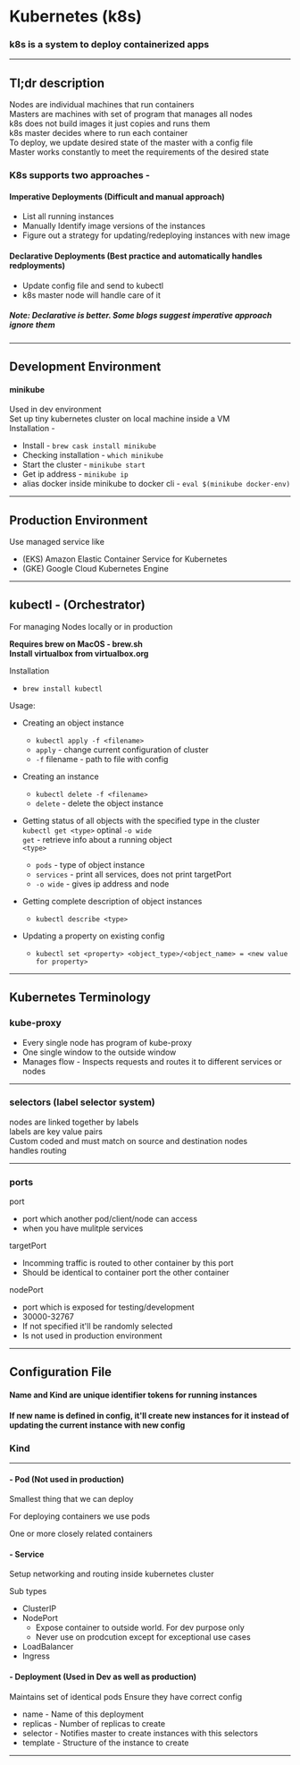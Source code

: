 # Kubernetes (k8s)

### k8s is a system to deploy containerized apps
---
## Tl;dr description
Nodes are individual machines that run containers  
Masters are machines with set of program that manages all nodes  
k8s does not build images it just copies and runs them  
k8s master decides where to run each container  
To deploy, we update desired state of the master with a config file  
Master works constantly to meet the requirements of the desired state  

### K8s supports two approaches -
#### Imperative Deployments (Difficult and manual approach)
- List all running instances
- Manually Identify image versions of the instances
- Figure out a strategy for updating/redeploying instances with new image
#### Declarative Deployments (Best practice and automatically handles redployments)
- Update config file and send to kubectl
- k8s master node will handle care of it

##### Note: Declarative is better. Some blogs suggest imperative approach ignore them

---
## Development Environment
#### minikube
Used in dev environment  
Set up tiny kubernetes cluster on local machine inside a VM  
Installation -
  - Install - ```brew cask install minikube```
  - Checking installation - ```which minikube```
  - Start the cluster - ```minikube start```
  - Get ip address - ```minikube ip```
 - alias docker inside minikube to docker cli - ```eval $(minikube docker-env)```
---
## Production Environment
Use managed service like
- (EKS) Amazon Elastic Container Service for Kubernetes
- (GKE) Google Cloud Kubernetes Engine

---
## kubectl - (Orchestrator)
For managing Nodes locally or in production  

**Requires brew on MacOS - brew.sh**  
**Install virtualbox from virtualbox.org**

Installation
- ```brew install kubectl```

Usage:
- Creating an object instance
    - ```kubectl apply -f <filename>```  
    - ```apply``` - change current configuration of cluster
    - ```-f``` filename - path to file with config

- Creating an instance
    - ```kubectl delete -f <filename>```
    - ```delete``` - delete the object instance

- Getting status of all objects with the specified type in the cluster  
    ```kubectl get <type>``` optinal ```-o wide```  
    ```get``` - retrieve info about a running object  
    ```<type>```
    - ```pods``` - type of object instance
    - ```services``` - print all services, does not print targetPort
    - ```-o wide``` - gives ip address and node

- Getting complete description of object instances
    - ```kubectl describe <type>```

- Updating a property on existing config
    - ```kubectl set <property> <object_type>/<object_name> = <new value for property>```


---

## Kubernetes Terminology

### kube-proxy
- Every single node has program of kube-proxy
- One single window to the outside window
- Manages flow - Inspects requests and routes it to different services or nodes

---
### selectors (label selector system)
nodes are linked together by labels  
labels are key value pairs  
Custom coded and must match on source and destination nodes  
handles routing  

---
### ports
port
- port which another pod/client/node can access
- when you have mulitple services

targetPort
- Incomming traffic is routed to other container by this port
- Should be identical to container port the other container

nodePort
- port which is exposed for testing/development
- 30000-32767
- If not specified it'll be randomly selected
- Is not used in production environment

---
## Configuration File
#### Name and Kind are unique identifier tokens for running instances
#### If new name is defined in config, it'll create new instances for it instead of updating the current instance with new config

### Kind
---
#### - Pod (Not used in production)
Smallest thing that we can deploy

For deploying containers we use pods

One or more closely related containers



#### - Service
Setup networking and routing inside kubernetes cluster 

Sub types
- ClusterIP 
- NodePort
    - Expose container to outside world. For dev purpose only
    - Never use on prodcution except for exceptional use cases
- LoadBalancer
- Ingress


#### - Deployment (Used in Dev as well as production)
Maintains set of identical pods
Ensure they have correct config
- name - Name of this deployment
- replicas - Number of replicas to create
- selector - Notifies master to create instances with this selectors
- template - Structure of the instance to create
---
